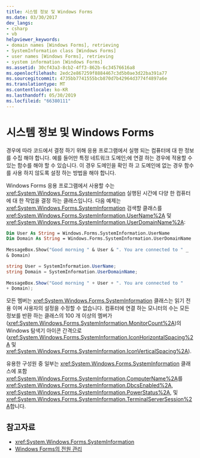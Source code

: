 ```yaml
---
title: 시스템 정보 및 Windows Forms
ms.date: 03/30/2017
dev_langs:
- csharp
- vb
helpviewer_keywords:
- domain names [Windows Forms], retrieving
- SystemInformation class [Windows Forms]
- user names [Windows Forms], retrieving
- system information [Windows Forms]
ms.assetid: 30cf43a3-8cb2-4ff3-862b-6c34576616a8
ms.openlocfilehash: 2edc2e867259f8884467c3d5b0ae3d22ba391a77
ms.sourcegitcommit: 4735bb7741555bcb870d7b42964d3774f4897a6e
ms.translationtype: MT
ms.contentlocale: ko-KR
ms.lasthandoff: 05/30/2019
ms.locfileid: "66380111"
---
```

# <a name="system-information-and-windows-forms"></a>시스템 정보 및 Windows Forms
경우에 따라 코드에서 결정 하기 위해 응용 프로그램에서 실행 되는 컴퓨터에 대 한 정보를 수집 해야 합니다. 예를 들어만 특정 네트워크 도메인;에 연결 하는 경우에 적용할 수 있는 함수를 해야 할 수 있습니다. 이 경우 도메인을 확인 하 고 도메인에 없는 경우 함수를 사용 하지 않도록 설정 하는 방법을 해야 합니다.  
  
 Windows Forms 응용 프로그램에서 사용할 수는 <xref:System.Windows.Forms.SystemInformation> 실행된 시간에 다양 한 컴퓨터에 대 한 작업을 결정 하는 클래스입니다. 다음 예제는 <xref:System.Windows.Forms.SystemInformation> 검색할 클래스를 <xref:System.Windows.Forms.SystemInformation.UserName%2A> 및 <xref:System.Windows.Forms.SystemInformation.UserDomainName%2A>:  
  
```vb  
Dim User As String = Windows.Forms.SystemInformation.UserName  
Dim Domain As String = Windows.Forms.SystemInformation.UserDomainName  
  
MessageBox.Show("Good morning " & User & ". You are connected to " _  
& Domain)  
```  
  
```csharp  
string User = SystemInformation.UserName;  
string Domain = SystemInformation.UserDomainName;  
  
MessageBox.Show("Good morning " + User + ". You are connected to "
+ Domain);
```  
  
 모든 멤버는 <xref:System.Windows.Forms.SystemInformation> 클래스는 읽기 전용 이며 사용자의 설정을 수정할 수 없습니다. 컴퓨터에 연결 하는 모니터의 수는 모든 정보를 반환 하는 클래스의 100 개 이상의 멤버가 (<xref:System.Windows.Forms.SystemInformation.MonitorCount%2A>)의 Windows 탐색기 아이콘 간격으로 (<xref:System.Windows.Forms.SystemInformation.IconHorizontalSpacing%2A> 및 <xref:System.Windows.Forms.SystemInformation.IconVerticalSpacing%2A>).  
  
 유용한 구성원 중 일부는 <xref:System.Windows.Forms.SystemInformation> 클래스에 포함 <xref:System.Windows.Forms.SystemInformation.ComputerName%2A>를 <xref:System.Windows.Forms.SystemInformation.DbcsEnabled%2A>, <xref:System.Windows.Forms.SystemInformation.PowerStatus%2A>, 및 <xref:System.Windows.Forms.SystemInformation.TerminalServerSession%2A>합니다.  
  
## <a name="see-also"></a>참고자료

- <xref:System.Windows.Forms.SystemInformation>
- [Windows Forms의 전원 관리](power-management-in-windows-forms.md)

